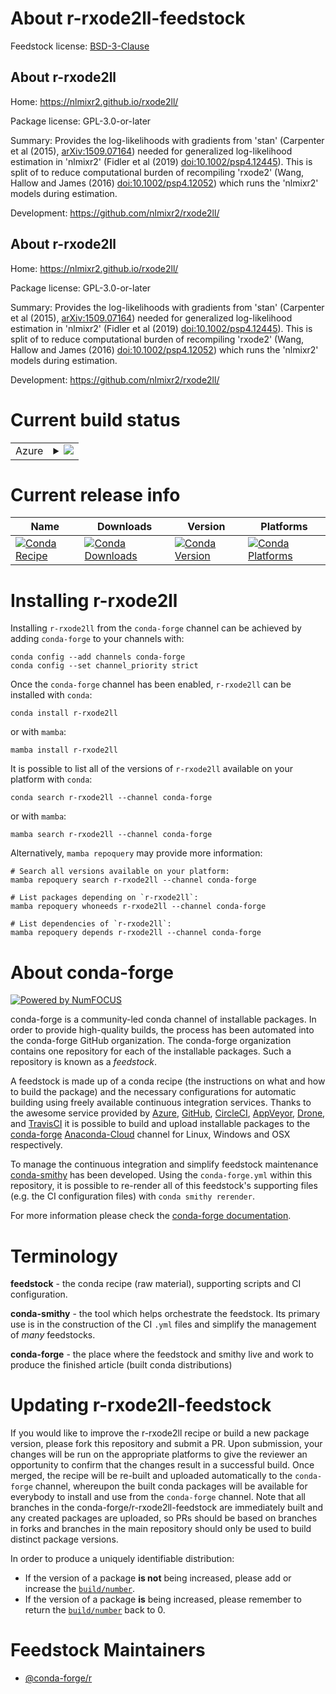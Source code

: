 About r-rxode2ll-feedstock
==========================

Feedstock license: [BSD-3-Clause](https://github.com/conda-forge/r-rxode2ll-feedstock/blob/main/LICENSE.txt)


About r-rxode2ll
----------------

Home: https://nlmixr2.github.io/rxode2ll/

Package license: GPL-3.0-or-later

Summary: Provides the log-likelihoods with gradients from 'stan' (Carpenter et al (2015), <arXiv:1509.07164>) needed for generalized log-likelihood estimation in 'nlmixr2' (Fidler et al (2019) <doi:10.1002/psp4.12445>). This is split of to reduce computational burden of recompiling 'rxode2' (Wang, Hallow and James (2016) <doi:10.1002/psp4.12052>) which runs the 'nlmixr2' models during estimation.

Development: https://github.com/nlmixr2/rxode2ll/

About r-rxode2ll
----------------

Home: https://nlmixr2.github.io/rxode2ll/

Package license: GPL-3.0-or-later

Summary: Provides the log-likelihoods with gradients from 'stan' (Carpenter et al (2015), <arXiv:1509.07164>) needed for generalized log-likelihood estimation in 'nlmixr2' (Fidler et al (2019) <doi:10.1002/psp4.12445>). This is split of to reduce computational burden of recompiling 'rxode2' (Wang, Hallow and James (2016) <doi:10.1002/psp4.12052>) which runs the 'nlmixr2' models during estimation.

Development: https://github.com/nlmixr2/rxode2ll/

Current build status
====================


<table>
    
  <tr>
    <td>Azure</td>
    <td>
      <details>
        <summary>
          <a href="https://dev.azure.com/conda-forge/feedstock-builds/_build/latest?definitionId=20523&branchName=main">
            <img src="https://dev.azure.com/conda-forge/feedstock-builds/_apis/build/status/r-rxode2ll-feedstock?branchName=main">
          </a>
        </summary>
        <table>
          <thead><tr><th>Variant</th><th>Status</th></tr></thead>
          <tbody><tr>
              <td>linux_64_r_base4.2</td>
              <td>
                <a href="https://dev.azure.com/conda-forge/feedstock-builds/_build/latest?definitionId=20523&branchName=main">
                  <img src="https://dev.azure.com/conda-forge/feedstock-builds/_apis/build/status/r-rxode2ll-feedstock?branchName=main&jobName=linux&configuration=linux%20linux_64_r_base4.2" alt="variant">
                </a>
              </td>
            </tr><tr>
              <td>linux_64_r_base4.3</td>
              <td>
                <a href="https://dev.azure.com/conda-forge/feedstock-builds/_build/latest?definitionId=20523&branchName=main">
                  <img src="https://dev.azure.com/conda-forge/feedstock-builds/_apis/build/status/r-rxode2ll-feedstock?branchName=main&jobName=linux&configuration=linux%20linux_64_r_base4.3" alt="variant">
                </a>
              </td>
            </tr><tr>
              <td>osx_64_r_base4.2</td>
              <td>
                <a href="https://dev.azure.com/conda-forge/feedstock-builds/_build/latest?definitionId=20523&branchName=main">
                  <img src="https://dev.azure.com/conda-forge/feedstock-builds/_apis/build/status/r-rxode2ll-feedstock?branchName=main&jobName=osx&configuration=osx%20osx_64_r_base4.2" alt="variant">
                </a>
              </td>
            </tr><tr>
              <td>osx_64_r_base4.3</td>
              <td>
                <a href="https://dev.azure.com/conda-forge/feedstock-builds/_build/latest?definitionId=20523&branchName=main">
                  <img src="https://dev.azure.com/conda-forge/feedstock-builds/_apis/build/status/r-rxode2ll-feedstock?branchName=main&jobName=osx&configuration=osx%20osx_64_r_base4.3" alt="variant">
                </a>
              </td>
            </tr><tr>
              <td>win_64</td>
              <td>
                <a href="https://dev.azure.com/conda-forge/feedstock-builds/_build/latest?definitionId=20523&branchName=main">
                  <img src="https://dev.azure.com/conda-forge/feedstock-builds/_apis/build/status/r-rxode2ll-feedstock?branchName=main&jobName=win&configuration=win%20win_64_" alt="variant">
                </a>
              </td>
            </tr>
          </tbody>
        </table>
      </details>
    </td>
  </tr>
</table>

Current release info
====================

| Name | Downloads | Version | Platforms |
| --- | --- | --- | --- |
| [![Conda Recipe](https://img.shields.io/badge/recipe-r--rxode2ll-green.svg)](https://anaconda.org/conda-forge/r-rxode2ll) | [![Conda Downloads](https://img.shields.io/conda/dn/conda-forge/r-rxode2ll.svg)](https://anaconda.org/conda-forge/r-rxode2ll) | [![Conda Version](https://img.shields.io/conda/vn/conda-forge/r-rxode2ll.svg)](https://anaconda.org/conda-forge/r-rxode2ll) | [![Conda Platforms](https://img.shields.io/conda/pn/conda-forge/r-rxode2ll.svg)](https://anaconda.org/conda-forge/r-rxode2ll) |

Installing r-rxode2ll
=====================

Installing `r-rxode2ll` from the `conda-forge` channel can be achieved by adding `conda-forge` to your channels with:

```
conda config --add channels conda-forge
conda config --set channel_priority strict
```

Once the `conda-forge` channel has been enabled, `r-rxode2ll` can be installed with `conda`:

```
conda install r-rxode2ll
```

or with `mamba`:

```
mamba install r-rxode2ll
```

It is possible to list all of the versions of `r-rxode2ll` available on your platform with `conda`:

```
conda search r-rxode2ll --channel conda-forge
```

or with `mamba`:

```
mamba search r-rxode2ll --channel conda-forge
```

Alternatively, `mamba repoquery` may provide more information:

```
# Search all versions available on your platform:
mamba repoquery search r-rxode2ll --channel conda-forge

# List packages depending on `r-rxode2ll`:
mamba repoquery whoneeds r-rxode2ll --channel conda-forge

# List dependencies of `r-rxode2ll`:
mamba repoquery depends r-rxode2ll --channel conda-forge
```


About conda-forge
=================

[![Powered by
NumFOCUS](https://img.shields.io/badge/powered%20by-NumFOCUS-orange.svg?style=flat&colorA=E1523D&colorB=007D8A)](https://numfocus.org)

conda-forge is a community-led conda channel of installable packages.
In order to provide high-quality builds, the process has been automated into the
conda-forge GitHub organization. The conda-forge organization contains one repository
for each of the installable packages. Such a repository is known as a *feedstock*.

A feedstock is made up of a conda recipe (the instructions on what and how to build
the package) and the necessary configurations for automatic building using freely
available continuous integration services. Thanks to the awesome service provided by
[Azure](https://azure.microsoft.com/en-us/services/devops/), [GitHub](https://github.com/),
[CircleCI](https://circleci.com/), [AppVeyor](https://www.appveyor.com/),
[Drone](https://cloud.drone.io/welcome), and [TravisCI](https://travis-ci.com/)
it is possible to build and upload installable packages to the
[conda-forge](https://anaconda.org/conda-forge) [Anaconda-Cloud](https://anaconda.org/)
channel for Linux, Windows and OSX respectively.

To manage the continuous integration and simplify feedstock maintenance
[conda-smithy](https://github.com/conda-forge/conda-smithy) has been developed.
Using the ``conda-forge.yml`` within this repository, it is possible to re-render all of
this feedstock's supporting files (e.g. the CI configuration files) with ``conda smithy rerender``.

For more information please check the [conda-forge documentation](https://conda-forge.org/docs/).

Terminology
===========

**feedstock** - the conda recipe (raw material), supporting scripts and CI configuration.

**conda-smithy** - the tool which helps orchestrate the feedstock.
                   Its primary use is in the construction of the CI ``.yml`` files
                   and simplify the management of *many* feedstocks.

**conda-forge** - the place where the feedstock and smithy live and work to
                  produce the finished article (built conda distributions)


Updating r-rxode2ll-feedstock
=============================

If you would like to improve the r-rxode2ll recipe or build a new
package version, please fork this repository and submit a PR. Upon submission,
your changes will be run on the appropriate platforms to give the reviewer an
opportunity to confirm that the changes result in a successful build. Once
merged, the recipe will be re-built and uploaded automatically to the
`conda-forge` channel, whereupon the built conda packages will be available for
everybody to install and use from the `conda-forge` channel.
Note that all branches in the conda-forge/r-rxode2ll-feedstock are
immediately built and any created packages are uploaded, so PRs should be based
on branches in forks and branches in the main repository should only be used to
build distinct package versions.

In order to produce a uniquely identifiable distribution:
 * If the version of a package **is not** being increased, please add or increase
   the [``build/number``](https://docs.conda.io/projects/conda-build/en/latest/resources/define-metadata.html#build-number-and-string).
 * If the version of a package **is** being increased, please remember to return
   the [``build/number``](https://docs.conda.io/projects/conda-build/en/latest/resources/define-metadata.html#build-number-and-string)
   back to 0.

Feedstock Maintainers
=====================

* [@conda-forge/r](https://github.com/conda-forge/r/)


<!-- dummy commit to enable rerendering -->

